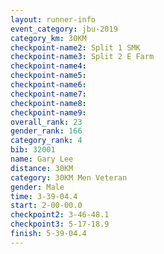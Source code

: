 ```yaml
---
layout: runner-info 
event_category: jbu-2019 
category_km: 30KM 
checkpoint-name2: Split 1 SMK 
checkpoint-name3: Split 2 E Farm 
checkpoint-name4: 
checkpoint-name5: 
checkpoint-name6: 
checkpoint-name7: 
checkpoint-name8: 
checkpoint-name9: 
overall_rank: 23
gender_rank: 166
category_rank: 4
bib: 32001
name: Gary Lee
distance: 30KM
category: 30KM Men Veteran
gender: Male
time: 3-39-04.4
start: 2-00-00.0
checkpoint2: 3-46-48.1
checkpoint3: 5-17-18.9
finish: 5-39-04.4
---
```

